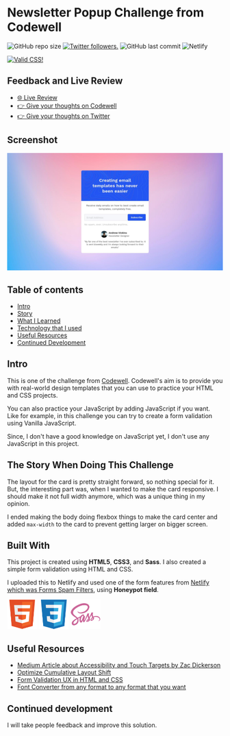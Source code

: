 # Newsletter Popup Challenge from Codewell

<p align="left">
  <img alt="GitHub repo size" src="https://img.shields.io/github/repo-size/vanzasetia/newsletter-popup?style=for-the-badge&logo=github">
  <a href="https://twitter.com/vanzasetia" target="_blank"><img src="https://img.shields.io/twitter/follow/vanzasetia?logo=twitter&style=for-the-badge" alt="Twitter followers." /></a>
  <img alt="GitHub last commit" src="https://img.shields.io/github/last-commit/vanzasetia/newsletter-popup?style=for-the-badge&logo=git">
  <img alt="Netlify" src="https://img.shields.io/netlify/aa8c2500-9466-40b7-a2dc-17487717f811?style=for-the-badge&logo=netlify">
</p>
<p>
  <a href="http://jigsaw.w3.org/css-validator/check/referer">
    <img style="border:0;width:88px;height:31px"
        src="http://jigsaw.w3.org/css-validator/images/vcss-blue"
        alt="Valid CSS!" />
    </a>
</p>

## Feedback and Live Review
* [🌐 Live Review](https://vanzanewsletter.netlify.app/)
* [👉 Give your thoughts on Codewell]()
* [👉 Give your thoughts on Twitter]()

## Screenshot
![Desktop preview](./screenshots/desktop.jpg)

## Table of contents
- [Intro](#intro)
- [Story](#the-story-when-doing-this-challenge)
- [What I Learned](#what-i-learned)
- [Technology that I used](#built-with)
- [Useful Resources](#useful-resources)
- [Continued Development](#continued-development)

## Intro
This is one of the challenge from [Codewell](https://www.codewell.cc). Codewell's aim is to provide you with real-world design templates that you can use to practice your HTML and CSS projects.

You can also practice your JavaScript by adding JavaScript if you want. Like for example, in this challenge you can try to create a form validation using Vanilla JavaScript.

Since, I don't have a good knowledge on JavaScript yet, I don't use any JavaScript in this project.

## The Story When Doing This Challenge
The layout for the card is pretty straight forward, so nothing special for it. But, the interesting part was, when I wanted to make the card responsive. I should make it not full width anymore, which was a unique thing in my opinion.

I ended making the body doing flexbox things to make the card center and added `max-width` to the card to prevent getting larger on bigger screen.

## Built With
This project is created using **HTML5**, **CSS3**, and **Sass**. I also created a simple form validation using HTML and CSS.

I uploaded this to Netlify and used one of the form features from [Netlify which was Forms Spam Filters](https://docs.netlify.com/forms/spam-filters/), using **Honeypot field**.

<p align="left">
  <img src="https://raw.githubusercontent.com/devicons/devicon/master/icons/html5/html5-original.svg" alt="" width="auto" height="70px">
  <img src="https://raw.githubusercontent.com/devicons/devicon/master/icons/css3/css3-original.svg" alt="" width="auto" height="70px">
  <img src="https://raw.githubusercontent.com/devicons/devicon/master/icons/sass/sass-original.svg" alt="" width="auto" height="70px">
  <img src="https://www.netlify.com/img/press/logos/logomark.svg" alt="" width="auto" height="70px">
</p>

## Useful Resources
* [Medium Article about Accessibility and Touch Targets by Zac Dickerson](https://medium.com/@zacdicko/size-matters-accessibility-and-touch-targets-56e942adc0cc)
* [Optimize Cumulative Layout Shift](https://web.dev/optimize-cls/)
* [Form Validation UX in HTML and CSS](https://css-tricks.com/form-validation-ux-html-css/)
* [Font Converter from any format to any format that you want](https://www.fontconverter.io/en)

## Continued development
I will take people feedback and improve this solution.